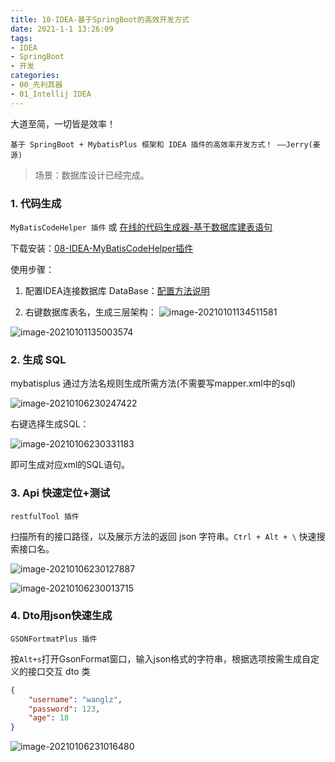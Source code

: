 ```yaml
---
title: 10-IDEA-基于SpringBoot的高效开发方式
date: 2021-1-1 13:26:09
tags: 
- IDEA
- SpringBoot
- 开发
categories:
- 00_先利其器
- 01_Intellij IDEA
---
```




大道至简，一切皆是效率！

`基于 SpringBoot + MybatisPlus 框架和 IDEA 插件的高效率开发方式！ ——Jerry(姜源)`



> 场景：数据库设计已经完成。

### 1. 代码生成

`MyBatisCodeHelper 插件` 或 [在线的代码生成器-基于数据库建表语句](https://java.bejson.com/generator/)

下载安装：[08-IDEA-MyBatisCodeHelper插件](https://janycode.github.io/2017/12/18/00_%E5%85%88%E5%88%A9%E5%85%B6%E5%99%A8/01_Intellij%20IDEA/08-IDEA-MyBatisCodeHelper%E6%8F%92%E4%BB%B6/index.html)

使用步骤：

1. 配置IDEA连接数据库 DataBase：[配置方法说明](https://janycode.github.io/2016/05/18/00_%E5%85%88%E5%88%A9%E5%85%B6%E5%99%A8/01_Intellij%20IDEA/05-IDEA-sql%E8%87%AA%E5%8A%A8%E8%A1%A5%E5%85%A8/index.html)

2. 右键数据库表名，生成三层架构：
    ![image-20210101134511581](https://jy-imgs.oss-cn-beijing.aliyuncs.com/img/20210106225719.png)

![image-20210101135003574](https://jy-imgs.oss-cn-beijing.aliyuncs.com/img/20210106225716.png)

### 2. 生成 SQL

mybatisplus 通过方法名规则生成所需方法(不需要写mapper.xml中的sql)

![image-20210106230247422](https://jy-imgs.oss-cn-beijing.aliyuncs.com/img/20210106230248.png)

右键选择生成SQL：

![image-20210106230331183](https://jy-imgs.oss-cn-beijing.aliyuncs.com/img/20210106230332.png)

即可生成对应xml的SQL语句。

### 3. Api 快速定位+测试

`restfulTool 插件`

扫描所有的接口路径，以及展示方法的返回 json 字符串。`Ctrl + Alt + \` 快速搜索接口名。

![image-20210106230127887](https://jy-imgs.oss-cn-beijing.aliyuncs.com/img/20210106230129.png)

![image-20210106230013715](https://jy-imgs.oss-cn-beijing.aliyuncs.com/img/20210106230014.png)

### 4. Dto用json快速生成

`GSONFortmatPlus 插件`

按`Alt+s`打开GsonFormat窗口，输入json格式的字符串，根据选项按需生成自定义的接口交互 dto 类

```json
{
    "username": "wanglz",
    "password": 123,
    "age": 18
}　
```

![image-20210106231016480](https://jy-imgs.oss-cn-beijing.aliyuncs.com/img/20210106231017.png)